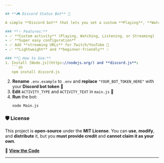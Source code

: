 ```yaml
---

## **🎮 Discord Status Bot** 🚀

A simple **Discord bot** that lets you set a custom **Playing**, **Watching**, **Listening**, or **Streaming** status. It's super easy to use, and you can **edit** the bot’s presence with just a few tweaks! 🎉

### **✨ Features:**
- ✅ **Custom activity** (Playing, Watching, Listening, or Streaming)  
- ✅ **Super easy configuration**  
- ✅ Add **streaming URLs** for Twitch/YouTube 🎥  
- ✅ **Lightweight** and **beginner-friendly** 💡  

### **🔧 How to Use:**
1. Install [Node.js](https://nodejs.org/) and **discord.js**:  
   ```sh
   npm install discord.js
   ```
2. **Rename** `.env.example` to `.env` and **replace** `"YOUR_BOT_TOKEN_HERE"` with your **Discord bot token** 🔑  
3. **Edit** `ACTIVITY_TYPE` and `ACTIVITY_TEXT` in `main.js` 💬  
4. **Run** the bot:  
   ```sh
   node Main.js
   ```

### **🛡️ License**  
This project is **open-source** under the **MIT License**. You can **use**, **modify**, and **distribute** it, but you **must provide credit** and **cannot claim it as your own**.

🔗 **[View the Code](https://github.com/K1z-Team/Discord-Status-Bot-JavaScript)**

---
```

